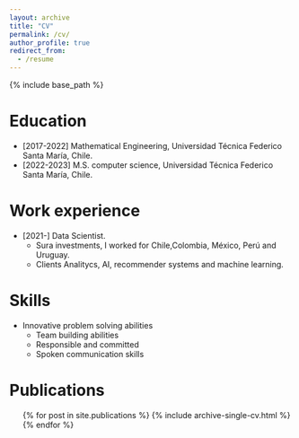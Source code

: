 ```yaml
---
layout: archive
title: "CV"
permalink: /cv/
author_profile: true
redirect_from:
  - /resume
---
```


{% include base_path %}

Education
======
* [2017-2022] Mathematical Engineering, Universidad Técnica Federico Santa María, Chile.
* [2022-2023] M.S. computer science, Universidad Técnica Federico Santa María, Chile.

Work experience
======
* [2021-] Data Scientist.
  * Sura investments, I worked for Chile,Colombia, México, Perú and Uruguay. 
  * Clients Analitycs, AI, recommender systems and machine learning.
  
Skills
======
* Innovative problem solving abilities
  * Team building abilities 
  * Responsible and committed
  * Spoken communication skills

Publications
======
  <ul>{% for post in site.publications %}
    {% include archive-single-cv.html %}
  {% endfor %}</ul>

<!---
Talks
======
  <ul>{% for post in site.talks %}
    {% include archive-single-talk-cv.html %}
  {% endfor %}</ul>
  
Teaching
======
  <ul>{% for post in site.teaching %}
    {% include archive-single-cv.html %}
  {% endfor %}</ul>
---
-->
